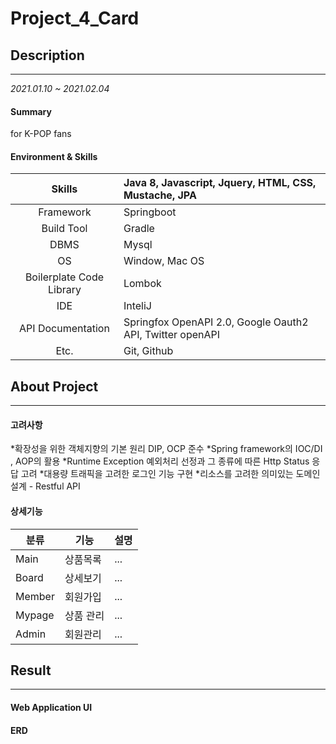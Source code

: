 # Project_4_Card

## Description
-----
*2021.01.10 ~ 2021.02.04*

#### Summary
for K-POP fans

#### Environment & Skills
  Skills | Java 8, Javascript, Jquery, HTML, CSS, Mustache, JPA|
 :-----: | :-----  |
 Framework | Springboot|
 Build Tool|	Gradle |
 DBMS | Mysql |
 OS | Window, Mac OS |
 Boilerplate Code Library|	Lombok|
 IDE | InteliJ | 
 API Documentation|	Springfox OpenAPI 2.0, Google Oauth2 API, Twitter openAPI|
 Etc. | Git, Github|
<!--### Install
Cloning with git
-->

## About Project
-----
#### 고려사항
*확장성을 위한 객체지향의 기본 원리 DIP, OCP 준수
*Spring framework의 IOC/DI , AOP의 활용
*Runtime Exception 예외처리 선정과 그 종류에 따른 Http Status 응답 고려
*대용량 트래픽을 고려한 로그인 기능 구현
*리소스를 고려한 의미있는 도메인 설계 - Restful API

#### 상세기능 
 분류 | 기능 | 설명 |
---|---|:---|
Main|상품목록| ... |
Board |상세보기|...  |
Member|회원가입|... |
Mypage |상품 관리|... |
Admin |회원관리|... |


## Result
-----
#### Web Application UI


#### ERD

